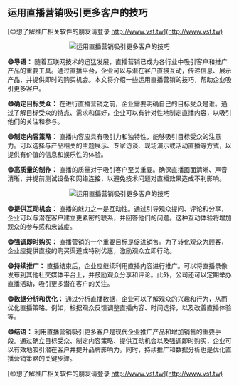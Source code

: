 ## **运用直播营销吸引更多客户的技巧**

[😍想了解推广相关软件的朋友请登录 http://www.vst.tw](http://www.vst.tw)

 <center><img src="https://vst.tw/MP4/tuiguang/png/7.png" alt="运用直播营销吸引更多客户的技巧"></center>

**😄导语：**
随着互联网技术的迅猛发展，直播营销已成为各行业中吸引客户和推广产品的重要工具。通过直播平台，企业可以与潜在客户直接互动，传递信息、展示产品，并提供即时的购买机会。本文将介绍一些运用直播营销的技巧，帮助企业吸引更多客户。

**😄确定目标受众：**
在进行直播营销之前，企业需要明确自己的目标受众是谁。通过了解目标受众的特点、需求和偏好，企业可以有针对性地制定直播内容，以吸引他们的关注和参与。

**😄制定内容策略：**
直播内容应具有吸引力和独特性，能够吸引目标受众的注意力。可以选择与产品相关的主题展示、专家访谈、现场演示或活动直播等方式，以提供有价值的信息和娱乐性的体验。

**😄高质量的制作：**
直播的质量对于吸引客户至关重要。确保直播画面清晰、声音清晰，并提前测试设备和网络连接，以避免技术问题对直播效果造成不利影响。

 <center><img src="https://vst.tw/MP4/tuiguang/png/3.png" alt="运用直播营销吸引更多客户的技巧"></center>

**😄提供互动机会：**
直播的魅力之一是互动性。通过引导观众提问、评论和分享，企业可以与潜在客户建立更紧密的联系，并回答他们的问题。这种互动体验将增加观众的参与感和忠诚度。

**😄强调即时购买：**
直播营销的一个重要目标是促进销售。为了转化观众为顾客，企业应提供直接的购买渠道或特别优惠，激励观众立即行动。

**😄持续推广：**
直播结束后，企业应继续利用直播内容进行推广。可以将直播录像发布到其他社交媒体平台上，并鼓励观众分享和评论。此外，公司还可以定期举办直播活动，吸引更多潜在客户的关注。

**😄数据分析和优化：**
通过分析直播数据，企业可以了解观众的兴趣和行为，从而优化直播策略。例如，根据观众反馈调整直播内容、时间选择，以及改善直播体验等。

**😄结语：**
利用直播营销吸引更多客户是现代企业推广产品和增加销售的重要手段。通过确立目标受众、制定内容策略、提供互动机会以及强调即时购买，企业可以有效地吸引潜在客户并提升品牌影响力。同时，持续推广和数据分析也是优化直播营销策略的关键步骤。

[😍想了解推广相关软件的朋友请登录 http://www.vst.tw](http://www.vst.tw)



